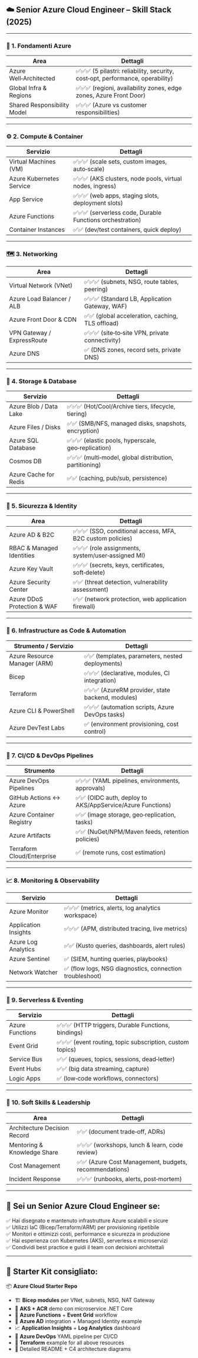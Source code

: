 ## ☁️ Senior Azure Cloud Engineer – Skill Stack (2025)

---

### 🧠 1. **Fondamenti Azure**

| Area                        | Dettagli                                                                       |
| --------------------------- | ------------------------------------------------------------------------------ |
| Azure Well‑Architected      | ✅✅✅ (5 pilastri: reliability, security, cost‑opt, performance, operability) |
| Global Infra & Regions      | ✅✅✅ (regioni, availability zones, edge zones, Azure Front Door)             |
| Shared Responsibility Model | ✅✅✅ (Azure vs customer responsibilities)                                    |

---

### ⚙️ 2. **Compute & Container**

| Servizio                 | Dettagli                                                  |
| ------------------------ | --------------------------------------------------------- |
| Virtual Machines (VM)    | ✅✅✅ (scale sets, custom images, auto‑scale)            |
| Azure Kubernetes Service | ✅✅✅ (AKS clusters, node pools, virtual nodes, ingress) |
| App Service              | ✅✅✅ (web apps, staging slots, deployment slots)        |
| Azure Functions          | ✅✅✅ (serverless code, Durable Functions orchestration) |
| Container Instances      | ✅✅ (dev/test containers, quick deploy)                  |

---

### 🗺️ 3. **Networking**

| Area                       | Dettagli                                         |
| -------------------------- | ------------------------------------------------ |
| Virtual Network (VNet)     | ✅✅✅ (subnets, NSG, route tables, peering)     |
| Azure Load Balancer / ALB  | ✅✅✅ (Standard LB, Application Gateway, WAF)   |
| Azure Front Door & CDN     | ✅✅ (global acceleration, caching, TLS offload) |
| VPN Gateway / ExpressRoute | ✅✅✅ (site‑to‑site VPN, private connectivity)  |
| Azure DNS                  | ✅ (DNS zones, record sets, private DNS)         |

---

### 💾 4. **Storage & Database**

| Servizio               | Dettagli                                                |
| ---------------------- | ------------------------------------------------------- |
| Azure Blob / Data Lake | ✅✅✅ (Hot/Cool/Archive tiers, lifecycle, tiering)     |
| Azure Files / Disks    | ✅✅ (SMB/NFS, managed disks, snapshots, encryption)    |
| Azure SQL Database     | ✅✅✅ (elastic pools, hyperscale, geo‑replication)     |
| Cosmos DB              | ✅✅✅ (multi‑model, global distribution, partitioning) |
| Azure Cache for Redis  | ✅✅ (caching, pub/sub, persistence)                    |

---

### 🔐 5. **Sicurezza & Identity**

| Area                        | Dettagli                                                   |
| --------------------------- | ---------------------------------------------------------- |
| Azure AD & B2C              | ✅✅✅ (SSO, conditional access, MFA, B2C custom policies) |
| RBAC & Managed Identities   | ✅✅✅ (role assignments, system/user‑assigned MI)         |
| Azure Key Vault             | ✅✅✅ (secrets, keys, certificates, soft‑delete)          |
| Azure Security Center       | ✅✅ (threat detection, vulnerability assessment)          |
| Azure DDoS Protection & WAF | ✅✅ (network protection, web application firewall)        |

---

### 🔧 6. **Infrastructure as Code & Automation**

| Strumento / Servizio         | Dettagli                                          |
| ---------------------------- | ------------------------------------------------- |
| Azure Resource Manager (ARM) | ✅✅ (templates, parameters, nested deployments)  |
| Bicep                        | ✅✅✅ (declarative, modules, CI integration)     |
| Terraform                    | ✅✅✅ (AzureRM provider, state backend, modules) |
| Azure CLI & PowerShell       | ✅✅✅ (automation scripts, Azure DevOps tasks)   |
| Azure DevTest Labs           | ✅ (environment provisioning, cost control)       |

---

### 🔄 7. **CI/CD & DevOps Pipelines**

| Strumento                  | Dettagli                                                   |
| -------------------------- | ---------------------------------------------------------- |
| Azure DevOps Pipelines     | ✅✅✅ (YAML pipelines, environments, approvals)           |
| GitHub Actions ↔ Azure     | ✅✅ (OIDC auth, deploy to AKS/AppService/Azure Functions) |
| Azure Container Registry   | ✅✅ (image storage, geo‑replication, tasks)               |
| Azure Artifacts            | ✅✅ (NuGet/NPM/Maven feeds, retention policies)           |
| Terraform Cloud/Enterprise | ✅ (remote runs, cost estimation)                          |

---

### 📈 8. **Monitoring & Observability**

| Servizio             | Dettagli                                                 |
| -------------------- | -------------------------------------------------------- |
| Azure Monitor        | ✅✅✅ (metrics, alerts, log analytics workspace)        |
| Application Insights | ✅✅✅ (APM, distributed tracing, live metrics)          |
| Azure Log Analytics  | ✅✅ (Kusto queries, dashboards, alert rules)            |
| Azure Sentinel       | ✅ (SIEM, hunting queries, playbooks)                    |
| Network Watcher      | ✅ (flow logs, NSG diagnostics, connection troubleshoot) |

---

### 🧪 9. **Serverless & Eventing**

| Servizio        | Dettagli                                                  |
| --------------- | --------------------------------------------------------- |
| Azure Functions | ✅✅✅ (HTTP triggers, Durable Functions, bindings)       |
| Event Grid      | ✅✅✅ (event routing, topic subscription, custom topics) |
| Service Bus     | ✅✅ (queues, topics, sessions, dead‑letter)              |
| Event Hubs      | ✅✅ (big data streaming, capture)                        |
| Logic Apps      | ✅ (low‑code workflows, connectors)                       |

---

### 👥 10. **Soft Skills & Leadership**

| Area                         | Dettagli                                               |
| ---------------------------- | ------------------------------------------------------ |
| Architecture Decision Record | ✅✅ (document trade‑off, ADRs)                        |
| Mentoring & Knowledge Share  | ✅✅✅ (workshops, lunch & learn, code review)         |
| Cost Management              | ✅✅ (Azure Cost Management, budgets, recommendations) |
| Incident Response            | ✅✅✅ (runbooks, alerts, post‑mortem)                 |

---

## 🏁 Sei un **Senior Azure Cloud Engineer** se:

✅ Hai disegnato e mantenuto infrastrutture Azure scalabili e sicure  
✅ Utilizzi IaC (Bicep/Terraform/ARM) per provisioning ripetibile  
✅ Monitori e ottimizzi costi, performance e sicurezza in produzione  
✅ Hai esperienza con Kubernetes (AKS), serverless e microservizi  
✅ Condividi best practice e guidi il team con decisioni architettali

---

## 🎁 Starter Kit consigliato:

📦 **Azure Cloud Starter Repo**

- 🏗️ **Bicep modules** per VNet, subnets, NSG, NAT Gateway
- 🐳 **AKS + ACR** demo con microservice .NET Core
- 🔧 **Azure Functions** + **Event Grid** workflow
- 🔐 **Azure AD** integration + Managed Identity example
- 📈 **Application Insights** + **Log Analytics** dashboard
- 🔄 **Azure DevOps** YAML pipeline per CI/CD
- 🚀 **Terraform** example for all above resources
- 📄 Detailed README + C4 architecture diagrams
